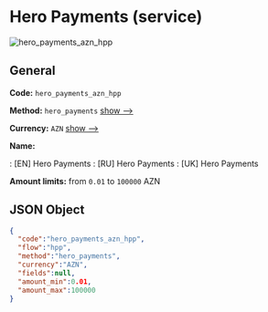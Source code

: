 
# Hero Payments (service) 
![hero_payments_azn_hpp](https://static.openfintech.io/payment_methods/hero_payments_azn_hpp/logo.svg?w=400&c=v0.59.26#w200)  

## General 
 
**Code:** `hero_payments_azn_hpp` 
 
**Method:** `hero_payments` 
 [show -->](/payment-methods/hero_payments/) 
 
**Currency:** `AZN` [show -->](/currencies/AZN/) 
 
**Name:** 
 
:	[EN] Hero Payments 
:	[RU] Hero Payments 
:	[UK] Hero Payments 
 
**Amount limits:** from `0.01` to `100000` AZN 

## JSON Object 

```json
{
  "code":"hero_payments_azn_hpp",
  "flow":"hpp",
  "method":"hero_payments",
  "currency":"AZN",
  "fields":null,
  "amount_min":0.01,
  "amount_max":100000
}
```  
